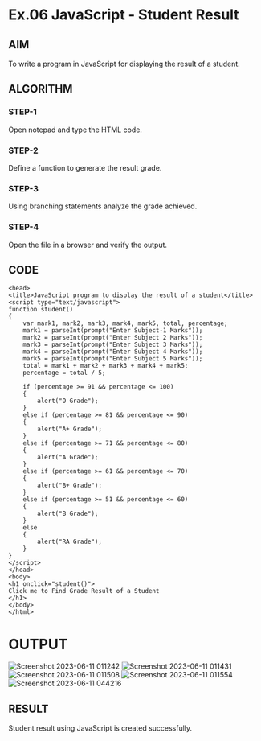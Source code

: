 # Ex.06 JavaScript - Student Result
## AIM
  To write a program in JavaScript for displaying the result of a student.

## ALGORITHM
### STEP-1
  Open notepad and type the HTML code.

### STEP-2
  Define a function to generate the result grade.

### STEP-3
  Using branching statements analyze the grade achieved.

### STEP-4
  Open the file in a browser and verify the output.
  
## CODE
```
<head>
<title>JavaScript program to display the result of a student</title>
<script type="text/javascript">
function student()
{
    var mark1, mark2, mark3, mark4, mark5, total, percentage;
    mark1 = parseInt(prompt("Enter Subject-1 Marks"));
    mark2 = parseInt(prompt("Enter Subject 2 Marks"));
    mark3 = parseInt(prompt("Enter Subject 3 Marks"));
    mark4 = parseInt(prompt("Enter Subject 4 Marks"));
    mark5 = parseInt(prompt("Enter Subject 5 Marks"));
    total = mark1 + mark2 + mark3 + mark4 + mark5;
    percentage = total / 5;

    if (percentage >= 91 && percentage <= 100)
    {
        alert("O Grade");
    }
    else if (percentage >= 81 && percentage <= 90)
    {
        alert("A+ Grade");
    }
    else if (percentage >= 71 && percentage <= 80)
    {
        alert("A Grade");
    }
    else if (percentage >= 61 && percentage <= 70)
    {
        alert("B+ Grade");
    }
    else if (percentage >= 51 && percentage <= 60)
    {
        alert("B Grade"); 
    }
    else
    {
        alert("RA Grade");
    }
}
</script>
</head>
<body>
<h1 onclick="student()">
Click me to Find Grade Result of a Student
</h1>
</body>
</html>
```

# OUTPUT
![Screenshot 2023-06-11 011242](https://github.com/ShiyamKumaran/Ex06_Web-Design/assets/127816458/d5bc2b36-5630-462d-994c-89d584789461)
![Screenshot 2023-06-11 011431](https://github.com/ShiyamKumaran/Ex06_Web-Design/assets/127816458/bd8bb1cb-54f6-4476-ac19-e4d01498bf4a)
![Screenshot 2023-06-11 011508](https://github.com/ShiyamKumaran/Ex06_Web-Design/assets/127816458/9154778a-9505-4617-9929-05aad09239e1)
![Screenshot 2023-06-11 011554](https://github.com/ShiyamKumaran/Ex06_Web-Design/assets/127816458/d980011f-4990-40f7-bc2c-0d840dcaaf93)
![Screenshot 2023-06-11 044216](https://github.com/ShiyamKumaran/Ex06_Web-Design/assets/127816458/4f0008ce-0563-4dbf-af73-c3b766ca6d07)

























## RESULT

  Student result using JavaScript is created successfully.
